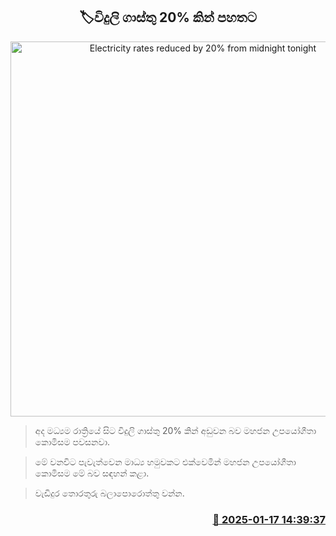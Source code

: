 <p align='center'><b><h2 align='center' title='Electricity rates reduced by 20% from midnight tonight'>🏷විදුලි ගාස්තු 20% කින් පහතට</h2></b></p>
<p align='center'><img src='https://helakuru.sgp1.cdn.digitaloceanspaces.com/esana/images/lib/electrycity-miter[1].jpg' width='600' alt='Electricity rates reduced by 20% from midnight tonight'></p>

> අද මධ්‍යම රාත්‍රි​යේ සිට විදුලි ගාස්තු 20% කින් අඩුවන බව මහජන උපයෝගීතා කොමිසම පවසනවා.

> මේ වනවිට පැවැත්වෙන මාධ්‍ය හමුවකට එක්වෙමින් මහජන උපයෝගීතා කොමිසම මේ බව සඳහන් කළා.

> වැඩිදුර තොරතුරු බලාපොරොත්තු වන්න. 



<h3 align='right'><a href='https://www.helakuru.lk/esana/p/106659/'>📅 2025-01-17 14:39:37</a></h3>
